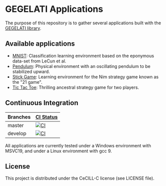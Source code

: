 # GEGELATI Applications

The purpose of this repository is to gather several applications built with the [GEGELATI library](https://github.com/gegelati/gegelati).

## Available applications
* [MNIST](./mnist): Classification learning environment based on the eponymous data-set from LeCun et al.
* [Pendulum](./pendulum): Physical environment with an oscillating pendulum to be stabilized upward.
* [Stick Game](./stick_game): Learning environment for the Nim strategy game known as the "21 game".
* [Tic Tac Toe](./tic-tac-toe): Thrilling ancestral strategy game for two players.

## Continuous Integration

| Branches | [CI  Status](https://github.com/gegelati/gegelati-apps/actions/workflows/ci.yml) |
| ------------- |  ------------- |
| master  |  [![CI](https://github.com/gegelati/gegelati-apps/actions/workflows/ci.yml/badge.svg?branch=master)](https://github.com/gegelati/gegelati-apps/actions/workflows/ci.yml)  |
| develop  | [![CI](https://github.com/gegelati/gegelati-apps/actions/workflows/ci.yml/badge.svg?branch=develop)](https://github.com/gegelati/gegelati-apps/actions/workflows/ci.yml) |

All applications are currently tested under a Windows environment with MSVC19, and under a Linux environment with gcc 9.

## License

This project is distributed under the CeCILL-C license (see LICENSE file).
